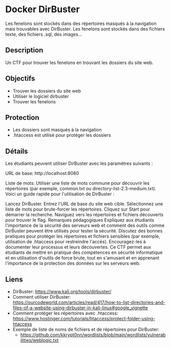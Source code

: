 # Docker DirBuster

Les fenelons sont stockés dans des répertoires masqués à la navigation mais trouvables avec DirBuster.
Les fenelons sont stockés dans des fichiers texte, des fichiers .sql, des images...

## Description

Un CTF pour trouver les fenelons en trouvant les dossiers du site web.

## Objectifs

- Trouver les dossiers du site web
- Utiliser le logiciel dirbuster
- Trouver les fenelons

## Protection

- Les dossiers sont masqués à la navigation
- .htaccess est utilisé pour protéger les dossiers

## Détails

Les étudiants peuvent utiliser DirBuster avec les paramètres suivants :

URL de base: http://localhost:8080

Liste de mots: Utiliser une liste de mots commune pour découvrir les répertoires (par exemple, common.txt ou directory-list-2.3-medium.txt).
Voici un guide rapide pour l'utilisation de DirBuster :

Lancez DirBuster.
Entrez l'URL de base du site web cible.
Sélectionnez une liste de mots pour brute-forcer les répertoires.
Cliquez sur Start pour démarrer la recherche.
Naviguez vers les répertoires et fichiers découverts pour trouver le flag.
Remarques pédagogiques
Expliquez aux étudiants l'importance de la sécurité des serveurs web et comment des outils comme DirBuster peuvent être utilisés pour tester la sécurité.
Discutez des bonnes pratiques pour protéger les répertoires et fichiers sensibles (par exemple, utilisation de .htaccess pour restreindre l'accès).
Encouragez-les à documenter leur processus et leurs découvertes.
Ce CTF permet aux étudiants de mettre en pratique des compétences en sécurité informatique et en utilisation d'outils de force brute, tout en s'amusant et en apprenant l'importance de la protection des données sur les serveurs web.

## Liens

- DirBuster: https://www.kali.org/tools/dirbuster/
- Comment utiliser DirBuster: https://ourcodeworld.com/articles/read/417/how-to-list-directories-and-files-of-a-website-using-dirbuster-in-kali-linux#google_vignette
- Comment protéger les répertoires avec .htaccess: https://www.hostinger.com/tutorials/htaccess/protect-folder-using-htaccess
- Exemple de liste de noms de fichiers et de répertoires pour DirBuster:
  - https://github.com/kkrypt0nn/wordlists/blob/main/wordlists/vulnerabilities/weblogic.txt